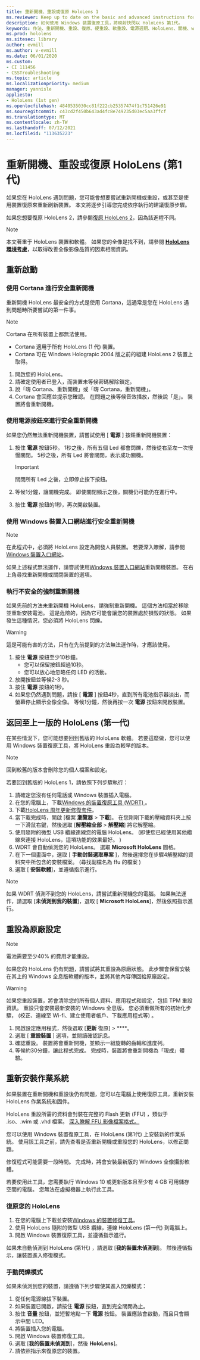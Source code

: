 ```yaml
---
title: 重新開機、重設或復原 HoloLens 1
ms.reviewer: Keep up to date on the basic and advanced instructions for rebooting or resetting your HoloLens mixed reality device.
description: 如何使用 Windows 裝置復原工具，將映射快閃以 HoloLens 第1代。
keywords: 作法、重新開機、重設、復原、硬重設、軟重設、電源週期、HoloLens、關機、wdrt、windows 裝置修復工具
ms.prod: hololens
ms.sitesec: library
author: evmill
ms.author: v-evmill
ms.date: 06/01/2020
ms.custom:
- CI 111456
- CSSTroubleshooting
ms.topic: article
ms.localizationpriority: medium
manager: yannisle
appliesto:
- HoloLens (1st gen)
ms.openlocfilehash: 4840535030cc81f222cb25357474f1c751426e91
ms.sourcegitcommit: c43cd2f450b643ad4fc8e749235d03ec5aa3ffcf
ms.translationtype: MT
ms.contentlocale: zh-TW
ms.lasthandoff: 07/12/2021
ms.locfileid: "113635223"
---
```

# <a name="restart-reset-or-recover-hololens-1st-gen"></a>重新開機、重設或復原 HoloLens (第1代) 

如果您在 HoloLens 遇到問題，您可能會想要嘗試重新開機或重設，或甚至是使用裝置復原來重新刷新裝置。 本文將逐步引導您完成依序執行的建議復原步驟。

如果您想要復原 HoloLens 2，請參閱[復原 HoloLens 2](hololens-recovery.md)，因為該進程不同。

> [!NOTE]
> 本文著重于 HoloLens 裝置和軟體。 如果您的全像是找不到，請參閱 **[HoloLens 環境考慮](hololens-environment-considerations.md)**，以取得改善全像影像品質的因素相關資訊。

## <a name="restart"></a>重新啟動

### <a name="do-a-safe-restart-by-using-cortana"></a>使用 Cortana 進行安全重新開機

重新開機 HoloLens 最安全的方式是使用 Cortana，這通常是您在 HoloLens 遇到問題時所要嘗試的第一件事。

> [!NOTE] 
> Cortana 在所有裝置上都無法使用。
> - Cortana 適用于所有 HoloLens (1 代) 裝置。 
> - Cortana 可在 Windows Holograpic 2004 版之前的組建 HoloLens 2 裝置上取得。

1. 開啟您的 HoloLens。
1. 請確定使用者已登入，而裝置未等候密碼解除鎖定。
2. 說「嗨 Cortana、重新開機」或「嗨 Cortana，重新開機」。
3. Cortana 會回應並提示您確認。 在問題之後等候音效播放，然後說「是」。 裝置將會重新開機。

### <a name="use-the-power-button-to-do-a-safe-restart"></a>使用電源按鈕來進行安全重新開機

如果您仍然無法重新開機裝置，請嘗試使用 [ **電源** ] 按鈕重新開機裝置：

1. 按住 **電源** 按鈕5秒。 1秒之後，所有五個 Led 都會閃爍，然後從右至左一次慢慢關閉。 5秒之後，所有 Led 將會關閉，表示成功關機。
      
   > [!IMPORTANT]
   > 關閉所有 Led 之後，立即停止按下按鈕。
1. 等候1分鐘，讓關機完成。 即使關閉顯示之後，關機仍可能仍在進行中。
2. 按住 **電源** 按鈕的1秒，再次開啟裝置。

### <a name="do-a-safe-restart-by-using-windows-device-portal"></a>使用 Windows 裝置入口網站進行安全重新開機

> [!NOTE]
> 在此程式中，必須將 HoloLens 設定為開發人員裝置。 若要深入瞭解，請參閱[Windows 裝置入口網站](/windows/mixed-reality/using-the-windows-device-portal)。

如果上述程式無法運作，請嘗試使用[Windows 裝置入口網站](/windows/mixed-reality/using-the-windows-device-portal)重新開機裝置。 在右上角尋找重新開機或關閉裝置的選項。

### <a name="do-an-unsafe-forced-restart"></a>執行不安全的強制重新開機

如果先前的方法未重新開機 HoloLens，請強制重新開機。 這個方法相當於移除並重新安裝電池。 這是危險的，因為它可能會讓您的裝置處於損毀的狀態。 如果發生這種情況，您必須將 HoloLens 閃爍。  

> [!WARNING]
> 這是可能有害的方法，只有在先前提到的方法無法運作時，才應該使用。

1. 按住 **電源** 按鈕至少10秒鐘。
   - 您可以保留按鈕超過10秒。
   - 您可以放心地忽略任何 LED 的活動。
1. 放開按鈕並等候2-3 秒。
1. 按住 **電源** 按鈕的1秒。
1. 如果您仍然遇到問題，請按 [ **電源** ] 按鈕4秒，直到所有電池指示器淡出，而螢幕停止顯示全像全像。 等候1分鐘，然後再按一次 **電源** 按鈕來開啟裝置。

## <a name="go-back-to-a-previous-version---hololens-1st-gen"></a>返回至上一版的 HoloLens (第一代) 

在某些情況下，您可能想要回到舊版的 HoloLens 軟體。 若要這麼做，您可以使用 Windows 裝置復原工具，將 HoloLens 重設為較早的版本。

> [!NOTE]
> 回到較舊的版本會刪除您的個人檔案和設定。

若要回到舊版的 HoloLens 1，請依照下列步驟執行：

1. 請確定您沒有任何電話或 Windows 裝置插入電腦。
1. 在您的電腦上，下載[Windows 的裝置復原工具 (WDRT) ](https://support.microsoft.com/help/12379)。
1. 下載[HoloLens 周年更新修復套件](https://aka.ms/hololensrecovery)。
1. 當下載完成時，開啟 [檔案 **瀏覽器**  >  **下載**]。 在您剛剛下載的壓縮資料夾上按一下滑鼠右鍵，然後選取 [**解壓縮全部**  >  **解壓縮**] 將它解壓縮。
1. 使用隨附的微型 USB 纜線連線您的電腦 HoloLens。  (即使您已經使用其他纜線來連接 HoloLens，這項功能的效果最好。 ) 
1. WDRT 會自動偵測您的 HoloLens。 選取 **Microsoft HoloLens** 圖格。
1. 在下一個畫面中，選取 [ **手動封裝選取專案** ]，然後選擇您在步驟4解壓縮的資料夾中所包含的安裝檔案。  (尋找副檔名為 ffu 的檔案 ) 
1. 選取 [ **安裝軟體**]，並遵循指示進行。

> [!NOTE]
> 如果 WDRT 偵測不到您的 HoloLens，請嘗試重新開機您的電腦。 如果無法運作，請選取 [**未偵測到我的裝置**]，選取 [ **Microsoft HoloLens**]，然後依照指示進行。

## <a name="reset-to-factory-settings"></a>重設為原廠設定

> [!NOTE]
> 電池需要至少40% 的費用才能重設。

如果您的 HoloLens 仍有問題，請嘗試將其重設為原廠狀態。 此步驟會保留安裝在其上的 Windows 全息版軟體的版本，並將其他內容傳回給原廠設定。

>[!WARNING]
> 如果您重設裝置，將會清除您的所有個人資料、應用程式和設定，包括 TPM 重設資訊。 重設只會安裝最新安裝的 Windows 全息版。 您必須重做所有的初始化步驟， (校正、連線至 Wi-fi、建立使用者帳戶、下載應用程式等) 。

1. 開啟設定應用程式，然後選取 [**更新** 復原]  >  ****。
1. 選取 [ **重設裝置** ] 選項，並閱讀確認訊息。
1. 確認重設。 裝置將會重新開機，並顯示一組旋轉的齒輪和進度列。
1. 等候約30分鐘，讓此程式完成。 完成時，裝置將會重新開機為「現成」體驗。

## <a name="reinstall-the-operating-system"></a>重新安裝作業系統

如果裝置在重新開機和重設後仍有問題，您可以在電腦上使用復原工具，重新安裝 HoloLens 作業系統和固件。  

HoloLens 重設所需的資料會封裝在完整的 Flash 更新 (FFU) ，類似于 .iso、.wim 或 .vhd 檔案。 [深入瞭解 FFU 影像檔案格式。](/windows-hardware/manufacture/desktop/wim-vs-ffu-image-file-formats)

您可以使用 Windows 裝置復原工具，在 HoloLens (第1代) 上安裝新的作業系統。 使用該工具之前，請先查看是否重新開機或重設您的 HoloLens，以修正問題。

修復程式可能需要一段時間。 完成時，將會安裝最新版的 Windows 全像攝影軟體。

若要使用此工具，您需要執行 Windows 10 或更新版本且至少有 4 GB 可用儲存空間的電腦。 您無法在虛擬機器上執行此工具。

### <a name="recover-your-hololens"></a>復原您的 HoloLens

1. 在您的電腦上下載並安裝[Windows 的裝置修復工具](https://support.microsoft.com/help/12379/windows-10-mobile-device-recovery-tool-faq)。
1. 使用 HoloLens 隨附的微型 USB 纜線，連線 HoloLens (第一代) 到電腦上。
1. 開啟 Windows 裝置復原工具，並遵循指示進行。

如果未自動偵測到 HoloLens (第1代) ，請選取 [**我的裝置未偵測到**]。 然後遵循指示，讓裝置進入修復模式。

### <a name="manual-flashing-mode"></a>手動閃爍模式

如果未偵測到您的裝置，請遵循下列步驟使其進入閃爍模式：

1. 從任何電源線拔下裝置。
1. 如果裝置已開啟，請按住 **電源** 按鈕，直到完全關閉為止。
2. 按住 **音量** 按鈕，並短暫地點一下 **電源** 按鈕。 裝置應該會啟動，而且只會顯示中間 LED。
3. 將裝置插入您的電腦。
4. 開啟 Windows 裝置修復工具。
5. 選取 [**我的裝置未偵測到**]，然後 **HoloLens**]。 
6. 請依照指示來復原您的裝置。
